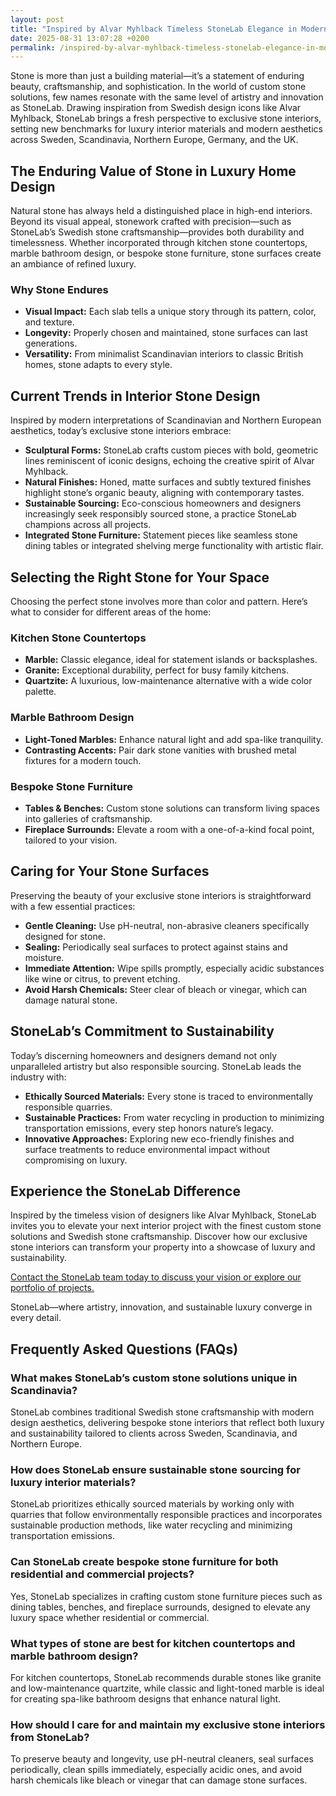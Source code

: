 ```yaml
---
layout: post
title: "Inspired by Alvar Myhlback Timeless StoneLab Elegance in Modern Interior Stone Design"
date: 2025-08-31 13:07:28 +0200
permalink: /inspired-by-alvar-myhlback-timeless-stonelab-elegance-in-modern-interior-stone-design/
---
```

Stone is more than just a building material—it’s a statement of enduring beauty, craftsmanship, and sophistication. In the world of custom stone solutions, few names resonate with the same level of artistry and innovation as StoneLab. Drawing inspiration from Swedish design icons like Alvar Myhlback, StoneLab brings a fresh perspective to exclusive stone interiors, setting new benchmarks for luxury interior materials and modern aesthetics across Sweden, Scandinavia, Northern Europe, Germany, and the UK.

## The Enduring Value of Stone in Luxury Home Design

Natural stone has always held a distinguished place in high-end interiors. Beyond its visual appeal, stonework crafted with precision—such as StoneLab’s Swedish stone craftsmanship—provides both durability and timelessness. Whether incorporated through kitchen stone countertops, marble bathroom design, or bespoke stone furniture, stone surfaces create an ambiance of refined luxury.

### Why Stone Endures

- **Visual Impact:** Each slab tells a unique story through its pattern, color, and texture.
- **Longevity:** Properly chosen and maintained, stone surfaces can last generations.
- **Versatility:** From minimalist Scandinavian interiors to classic British homes, stone adapts to every style.

## Current Trends in Interior Stone Design

Inspired by modern interpretations of Scandinavian and Northern European aesthetics, today’s exclusive stone interiors embrace:

- **Sculptural Forms:** StoneLab crafts custom pieces with bold, geometric lines reminiscent of iconic designs, echoing the creative spirit of Alvar Myhlback.
- **Natural Finishes:** Honed, matte surfaces and subtly textured finishes highlight stone’s organic beauty, aligning with contemporary tastes.
- **Sustainable Sourcing:** Eco-conscious homeowners and designers increasingly seek responsibly sourced stone, a practice StoneLab champions across all projects.
- **Integrated Stone Furniture:** Statement pieces like seamless stone dining tables or integrated shelving merge functionality with artistic flair.

## Selecting the Right Stone for Your Space

Choosing the perfect stone involves more than color and pattern. Here’s what to consider for different areas of the home:

### Kitchen Stone Countertops

- **Marble:** Classic elegance, ideal for statement islands or backsplashes.
- **Granite:** Exceptional durability, perfect for busy family kitchens.
- **Quartzite:** A luxurious, low-maintenance alternative with a wide color palette.

### Marble Bathroom Design

- **Light-Toned Marbles:** Enhance natural light and add spa-like tranquility.
- **Contrasting Accents:** Pair dark stone vanities with brushed metal fixtures for a modern touch.

### Bespoke Stone Furniture

- **Tables & Benches:** Custom stone solutions can transform living spaces into galleries of craftsmanship.
- **Fireplace Surrounds:** Elevate a room with a one-of-a-kind focal point, tailored to your vision.

## Caring for Your Stone Surfaces

Preserving the beauty of your exclusive stone interiors is straightforward with a few essential practices:

- **Gentle Cleaning:** Use pH-neutral, non-abrasive cleaners specifically designed for stone.
- **Sealing:** Periodically seal surfaces to protect against stains and moisture.
- **Immediate Attention:** Wipe spills promptly, especially acidic substances like wine or citrus, to prevent etching.
- **Avoid Harsh Chemicals:** Steer clear of bleach or vinegar, which can damage natural stone.

## StoneLab’s Commitment to Sustainability

Today’s discerning homeowners and designers demand not only unparalleled artistry but also responsible sourcing. StoneLab leads the industry with:

- **Ethically Sourced Materials:** Every stone is traced to environmentally responsible quarries.
- **Sustainable Practices:** From water recycling in production to minimizing transportation emissions, every step honors nature’s legacy.
- **Innovative Approaches:** Exploring new eco-friendly finishes and surface treatments to reduce environmental impact without compromising on luxury.

## Experience the StoneLab Difference

Inspired by the timeless vision of designers like Alvar Myhlback, StoneLab invites you to elevate your next interior project with the finest custom stone solutions and Swedish stone craftsmanship. Discover how our exclusive stone interiors can transform your property into a showcase of luxury and sustainability.

[Contact the StoneLab team today to discuss your vision or explore our portfolio of projects.](https://stonelab.se/)

StoneLab—where artistry, innovation, and sustainable luxury converge in every detail.

## Frequently Asked Questions (FAQs)

### What makes StoneLab’s custom stone solutions unique in Scandinavia?

StoneLab combines traditional Swedish stone craftsmanship with modern design aesthetics, delivering bespoke stone interiors that reflect both luxury and sustainability tailored to clients across Sweden, Scandinavia, and Northern Europe.

### How does StoneLab ensure sustainable stone sourcing for luxury interior materials?

StoneLab prioritizes ethically sourced materials by working only with quarries that follow environmentally responsible practices and incorporates sustainable production methods, like water recycling and minimizing transportation emissions.

### Can StoneLab create bespoke stone furniture for both residential and commercial projects?

Yes, StoneLab specializes in crafting custom stone furniture pieces such as dining tables, benches, and fireplace surrounds, designed to elevate any luxury space whether residential or commercial.

### What types of stone are best for kitchen countertops and marble bathroom design?

For kitchen countertops, StoneLab recommends durable stones like granite and low-maintenance quartzite, while classic and light-toned marble is ideal for creating spa-like bathroom designs that enhance natural light.

### How should I care for and maintain my exclusive stone interiors from StoneLab?

To preserve beauty and longevity, use pH-neutral cleaners, seal surfaces periodically, clean spills immediately, especially acidic ones, and avoid harsh chemicals like bleach or vinegar that can damage stone surfaces.

<script type="application/ld+json">
{
  "@context": "https://schema.org",
  "@type": "BlogPosting",
  "headline": "Inspired by Alvar Myhlback Timeless StoneLab Elegance in Modern Interior Stone Design",
  "description": "Explore how StoneLab blends Swedish stone craftsmanship with modern aesthetics to create exclusive stone interiors and custom stone solutions across Scandinavia and Northern Europe.",
  "author": {
    "@type": "Person",
    "name": "StoneLab"
  },
  "publisher": {
    "@type": "Person",
    "name": "StoneLab"
  },
  "mainEntityOfPage": {
    "@type": "WebPage",
    "@id": "https://stonelab.se/"
  },
  "keywords": "StoneLab, custom stone solutions, interior stone design, exclusive stone interiors, Swedish stone craftsmanship, luxury interior materials, kitchen stone countertops, marble bathroom design, bespoke stone furniture, sustainable stone sourcing",
  "datePublished": "2024-06-01",
  "dateModified": "2024-06-01"
}
</script>

<script type="application/ld+json">
{
  "@context": "https://schema.org",
  "@type": "FAQPage",
  "mainEntity": [
    {
      "@type": "Question",
      "name": "What makes StoneLab’s custom stone solutions unique in Scandinavia?",
      "acceptedAnswer": {
        "@type": "Answer",
        "text": "StoneLab combines traditional Swedish stone craftsmanship with modern design aesthetics, delivering bespoke stone interiors that reflect both luxury and sustainability tailored to clients across Sweden, Scandinavia, and Northern Europe."
      }
    },
    {
      "@type": "Question",
      "name": "How does StoneLab ensure sustainable stone sourcing for luxury interior materials?",
      "acceptedAnswer": {
        "@type": "Answer",
        "text": "StoneLab prioritizes ethically sourced materials by working only with quarries that follow environmentally responsible practices and incorporates sustainable production methods, like water recycling and minimizing transportation emissions."
      }
    },
    {
      "@type": "Question",
      "name": "Can StoneLab create bespoke stone furniture for both residential and commercial projects?",
      "acceptedAnswer": {
        "@type": "Answer",
        "text": "Yes, StoneLab specializes in crafting custom stone furniture pieces such as dining tables, benches, and fireplace surrounds, designed to elevate any luxury space whether residential or commercial."
      }
    },
    {
      "@type": "Question",
      "name": "What types of stone are best for kitchen countertops and marble bathroom design?",
      "acceptedAnswer": {
        "@type": "Answer",
        "text": "For kitchen countertops, StoneLab recommends durable stones like granite and low-maintenance quartzite, while classic and light-toned marble is ideal for creating spa-like bathroom designs that enhance natural light."
      }
    },
    {
      "@type": "Question",
      "name": "How should I care for and maintain my exclusive stone interiors from StoneLab?",
      "acceptedAnswer": {
        "@type": "Answer",
        "text": "To preserve beauty and longevity, use pH-neutral cleaners, seal surfaces periodically, clean spills immediately, especially acidic ones, and avoid harsh chemicals like bleach or vinegar that can damage stone surfaces."
      }
    }
  ]
}
</script>